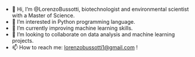 - 👋 Hi, I’m @LorenzoBussotti, biotechnologist and environmental scientist with a Master of Science.
- 👀 I’m interested in Python programming language.
- 🌱 I’m currently improving machine learning skills.
- 💞️ I’m looking to collaborate on data analysis and machine learning projects.
- 📫 How to reach me: lorenzobussotti1@gmail.com !

<!---
LorenzoBussotti/LorenzoBussotti is a ✨ special ✨ repository because its `README.md` (this file) appears on your GitHub profile.
You can click the Preview link to take a look at your changes.
--->
